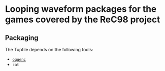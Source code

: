 # Looping waveform packages for the games covered by the ReC98 project

## Packaging

The Tupfile depends on the following tools:

* [`oggenc`](https://rarewares.org/ogg-oggenc.php)
* `cat`
